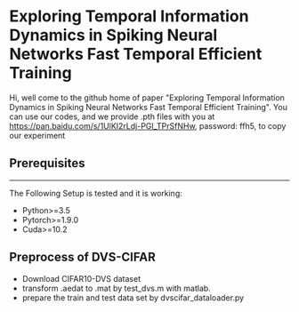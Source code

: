 # Exploring Temporal Information Dynamics in Spiking Neural Networks Fast Temporal Efficient Training
Hi, well come to the github home of paper "Exploring Temporal Information Dynamics in Spiking Neural Networks Fast Temporal Efficient Training". You can use our codes, and we provide .pth files with you at https://pan.baidu.com/s/1UlKI2rLdj-PGl_TPrSfNHw, password: ffh5, to copy our experiment 
## Prerequisites
****
The Following Setup is tested and it is working:
* Python>=3.5
* Pytorch>=1.9.0
* Cuda>=10.2
## Preprocess of DVS-CIFAR
* Download CIFAR10-DVS dataset
* transform .aedat to .mat by test_dvs.m with matlab.
* prepare the train and test data set by dvscifar_dataloader.py
